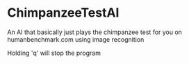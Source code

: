 # ChimpanzeeTestAI
An AI that basically just plays the chimpanzee test for you on humanbenchmark.com using image recognition

Holding 'q' will stop the program
